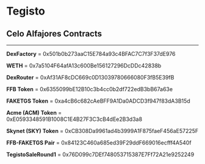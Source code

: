 # Tegisto

## Celo Alfajores Contracts
------------------------------
**DexFactory** = 0x501b0b273aaC15E784a93c4BFAC7C7f3F37dE976

**WETH** = 0x7a5104F64afA13c600Be156127296DcDDc42838b

**DexRouter** = 0xAf31AF8cDC669c0D13039780666080F3fB5E39fB

**FFB Token** = 0x6355099bE12B10c3b4cc0b2df722edB3bB67a63e

**FAKETGS Token** = 0xa4cB6c682cAeBFF9A1Da0ADCD3f947f83dA3B15d

**Acme (ACM) Token** = 0xE0593348591B1008C1E4B27F3C3cB4dEe2B3d3a8

**Skynet (SKY) Token** = 0xCB308Da9961ad4b3999A1F875faeF456aE57225F

**FFB-FAKETGS Pair** = 0x84123C460a685ed39F29ddF669016ecfff4A540f

**TegistoSaleRound1** = 0x76D099c7DEf748053715387E7Ff72A21e9252249
